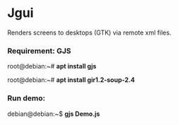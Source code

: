 # Jgui
Renders screens to desktops (GTK) via remote xml files.

### Requirement: GJS

root@debian:~# **apt install gjs**

root@debian:~# **apt install gir1.2-soup-2.4**

### Run demo:

debian@debian:~$ **gjs Demo.js**
